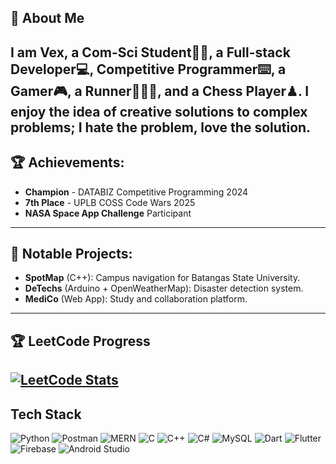 ## 👋 About Me  
I am Vex, a Com-Sci Student🧑‍💻, a Full-stack Developer💻, Competitive Programmer⌨️, a Gamer🎮, a Runner🏃‍♀️‍➡️, and a Chess Player♟. I enjoy the idea of creative solutions to complex problems; I hate the problem, love the solution.
---
## 🏆 **Achievements**:  
- **Champion** - DATABIZ Competitive Programming 2024  
- **7th Place** - UPLB COSS Code Wars 2025  
- **NASA Space App Challenge** Participant  
---
## 🚀 **Notable Projects**:  
- **SpotMap** (C++): Campus navigation for Batangas State University.  
- **DeTechs** (Arduino + OpenWeatherMap): Disaster detection system.  
- **MediCo** (Web App): Study and collaboration platform.  
---
## 🏆 LeetCode Progress  
[![LeetCode Stats](https://leetcard.jacoblin.cool/NotVex?theme=light&ext=contest)](https://leetcode.com/u/NotVex/)
---
## Tech Stack
![Python](https://img.shields.io/badge/Python-3776AB?style=for-the-badge&logo=python&logoColor=white)
![Postman](https://img.shields.io/badge/Postman-FF6C37?style=for-the-badge&logo=postman&logoColor=white)
![MERN](https://img.shields.io/badge/MERN-3C873A?style=for-the-badge&logo=mongodb&logoColor=white)
![C](https://img.shields.io/badge/C-00599C?style=for-the-badge&logo=c&logoColor=white)
![C++](https://img.shields.io/badge/C++-00599C?style=for-the-badge&logo=c%2B%2B&logoColor=white)
![C#](https://img.shields.io/badge/C%23-239120?style=for-the-badge&logo=c-sharp&logoColor=white)
![MySQL](https://img.shields.io/badge/MySQL-4479A1?style=for-the-badge&logo=mysql&logoColor=white)
![Dart](https://img.shields.io/badge/Dart-0175C2?style=for-the-badge&logo=dart&logoColor=white)
![Flutter](https://img.shields.io/badge/Flutter-02569B?style=for-the-badge&logo=flutter&logoColor=white)
![Firebase](https://img.shields.io/badge/Firebase-FFCA28?style=for-the-badge&logo=firebase&logoColor=black)
![Android Studio](https://img.shields.io/badge/Android_Studio-3DDC84?style=for-the-badge&logo=android-studio&logoColor=white)
